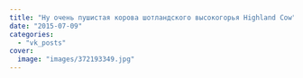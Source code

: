 ```yaml
---
title: "Ну очень пушистая корова шотландского высокогорья Highland Cow"
date: "2015-07-09"
categories: 
  - "vk_posts"
cover:
  image: "images/372193349.jpg"
---
```



